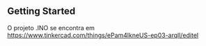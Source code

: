 ## Getting Started

O projeto .INO se encontra em https://www.tinkercad.com/things/ePam4lkneUS-ep03-arqll/editel
